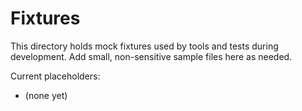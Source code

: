 # Fixtures

This directory holds mock fixtures used by tools and tests during development. Add small, non-sensitive sample files here as needed.

Current placeholders:
- (none yet)

